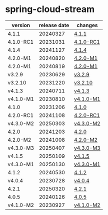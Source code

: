 # spring-cloud-stream	


|version|release date|changes|
|---|---|---|
|4.1.1|20240327|[4.1.1](./4.1.1-20240327.md)|
|4.1.0-RC1|20231031|[4.1.0-RC1](./4.1.0-RC1-20231031.md)|
|4.1.4|20241127|[4.1.4](./4.1.4-20241127.md)|
|4.2.0-M1|20240820|[4.2.0-M1](./4.2.0-M1-20240820.md)|
|4.2.0-M1|20240819|[4.2.0-M1](./4.2.0-M1-20240819.md)|
|v3.2.9|20230629|[v3.2.9](./v3.2.9-20230629.md)|
|v3.2.10|20231220|[v3.2.10](./v3.2.10-20231220.md)|
|v4.1.3|20240711|[v4.1.3](./v4.1.3-20240711.md)|
|v4.1.0-M1|20230810|[v4.1.0-M1](./v4.1.0-M1-20230810.md)|
|4.1.0|20231206|[4.1.0](./4.1.0-20231206.md)|
|4.2.0-RC1|20241108|[4.2.0-RC1](./4.2.0-RC1-20241108.md)|
|v4.3.0-M2|20250303|[v4.3.0-M2](./v4.3.0-M2-20250303.md)|
|4.2.0|20241203|[4.2.0](./4.2.0-20241203.md)|
|4.2.0-M2|20241008|[4.2.0-M2](./4.2.0-M2-20241008.md)|
|v4.3.0-M3|20250407|[v4.3.0-M3](./v4.3.0-M3-20250407.md)|
|v4.1.5|20250109|[v4.1.5](./v4.1.5-20250109.md)|
|v4.3.0-M1|20250130|[v4.3.0-M1](./v4.3.0-M1-20250130.md)|
|4.1.2|20240530|[4.1.2](./4.1.2-20240530.md)|
|v4.0.4|20230728|[v4.0.4](./v4.0.4-20230728.md)|
|4.2.1|20250320|[4.2.1](./4.2.1-20250320.md)|
|4.0.5|20240126|[4.0.5](./4.0.5-20240126.md)|
|v4.1.0-M2|20230927|[v4.1.0-M2](./v4.1.0-M2-20230927.md)|
